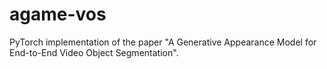 # agame-vos
PyTorch implementation of the paper "A Generative Appearance Model for End-to-End Video Object Segmentation".
